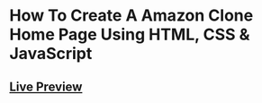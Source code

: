 # How To Create A Amazon Clone Home Page Using HTML, CSS & JavaScript
## [Live Preview](https://amazon-clone-codinggujarat.vercel.app/)